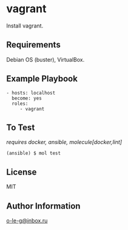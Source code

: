 vagrant
=========

Install vagrant.

Requirements
------------

Debian OS (buster), VirtualBox.

Example Playbook
----------------

    - hosts: localhost
      become: yes
      roles:
         - vagrant

To Test
-------
*requires docker, ansible, molecule[docker,lint]*

```(ansible) $ mol test```

License
-------

MIT

Author Information
------------------

o-le-g@inbox.ru
